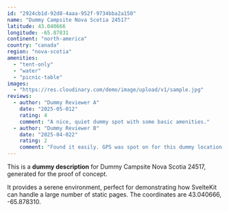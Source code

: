 ```yaml
---
id: "2924cb1d-92d8-4aaa-952f-9734bba2a150"
name: "Dummy Campsite Nova Scotia 24517"
latitude: 43.040666
longitude: -65.87831
continent: "north-america"
country: "canada"
region: "nova-scotia"
amenities:
  - "tent-only"
  - "water"
  - "picnic-table"
images:
  - "https://res.cloudinary.com/demo/image/upload/v1/sample.jpg"
reviews:
  - author: "Dummy Reviewer A"
    date: "2025-05-012"
    rating: 4
    comment: "A nice, quiet dummy spot with some basic amenities."
  - author: "Dummy Reviewer B"
    date: "2025-04-022"
    rating: 2
    comment: "Found it easily. GPS was spot on for this dummy location."
---
```


This is a **dummy description** for Dummy Campsite Nova Scotia 24517, generated for the proof of concept.

It provides a serene environment, perfect for demonstrating how SvelteKit can handle a large number of static pages. The coordinates are 43.040666, -65.878310.
